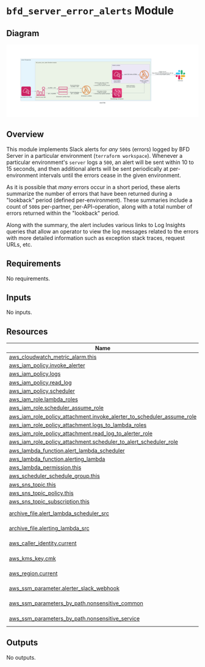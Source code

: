 # `bfd_server_error_alerts` Module

## Diagram

![`bfd_server_error_alerts` Diagram](docs/resources/bfd_server_error_alerts_diagram.png)

## Overview

This module implements Slack alerts for _any_ `500`s (errors) logged by BFD Server in a particular environment (`terraform workspace`). Whenever a particular environment's `server` logs a `500`, an alert will be sent within 10 to 15 seconds, and then additional alerts will be sent periodically at per-environment intervals until the errors cease in the given environment.

As it is possible that _many_ errors occur in a short period, these alerts summarize the number of errors that have been returned during a "lookback" period (defined per-environment). These summaries include a count of `500`s per-partner, per-API-operation, along with a total number of errors returned within the "lookback" period.

Along with the summary, the alert includes various links to Log Insights queries that allow an operator to view the log messages related to the errors with more detailed information such as exception stack traces, request URLs, etc.

<!-- BEGIN_TF_DOCS -->
<!-- GENERATED WITH `terraform-docs .`
     Manually updating the README.md will be overwritten.
     For more details, see the file '.terraform-docs.yml' or
     https://terraform-docs.io/user-guide/configuration/
-->
## Requirements

No requirements.

<!-- GENERATED WITH `terraform-docs .`
Manually updating the README.md will be overwritten.
For more details, see the file '.terraform-docs.yml' or
https://terraform-docs.io/user-guide/configuration/
-->

## Inputs

No inputs.

<!-- GENERATED WITH `terraform-docs .`
Manually updating the README.md will be overwritten.
For more details, see the file '.terraform-docs.yml' or
https://terraform-docs.io/user-guide/configuration/
-->

## Resources

| Name | Type |
|------|------|
| [aws_cloudwatch_metric_alarm.this](https://registry.terraform.io/providers/hashicorp/aws/latest/docs/resources/cloudwatch_metric_alarm) | resource |
| [aws_iam_policy.invoke_alerter](https://registry.terraform.io/providers/hashicorp/aws/latest/docs/resources/iam_policy) | resource |
| [aws_iam_policy.logs](https://registry.terraform.io/providers/hashicorp/aws/latest/docs/resources/iam_policy) | resource |
| [aws_iam_policy.read_log](https://registry.terraform.io/providers/hashicorp/aws/latest/docs/resources/iam_policy) | resource |
| [aws_iam_policy.scheduler](https://registry.terraform.io/providers/hashicorp/aws/latest/docs/resources/iam_policy) | resource |
| [aws_iam_role.lambda_roles](https://registry.terraform.io/providers/hashicorp/aws/latest/docs/resources/iam_role) | resource |
| [aws_iam_role.scheduler_assume_role](https://registry.terraform.io/providers/hashicorp/aws/latest/docs/resources/iam_role) | resource |
| [aws_iam_role_policy_attachment.invoke_alerter_to_scheduler_assume_role](https://registry.terraform.io/providers/hashicorp/aws/latest/docs/resources/iam_role_policy_attachment) | resource |
| [aws_iam_role_policy_attachment.logs_to_lambda_roles](https://registry.terraform.io/providers/hashicorp/aws/latest/docs/resources/iam_role_policy_attachment) | resource |
| [aws_iam_role_policy_attachment.read_log_to_alerter_role](https://registry.terraform.io/providers/hashicorp/aws/latest/docs/resources/iam_role_policy_attachment) | resource |
| [aws_iam_role_policy_attachment.scheduler_to_alert_scheduler_role](https://registry.terraform.io/providers/hashicorp/aws/latest/docs/resources/iam_role_policy_attachment) | resource |
| [aws_lambda_function.alert_lambda_scheduler](https://registry.terraform.io/providers/hashicorp/aws/latest/docs/resources/lambda_function) | resource |
| [aws_lambda_function.alerting_lambda](https://registry.terraform.io/providers/hashicorp/aws/latest/docs/resources/lambda_function) | resource |
| [aws_lambda_permission.this](https://registry.terraform.io/providers/hashicorp/aws/latest/docs/resources/lambda_permission) | resource |
| [aws_scheduler_schedule_group.this](https://registry.terraform.io/providers/hashicorp/aws/latest/docs/resources/scheduler_schedule_group) | resource |
| [aws_sns_topic.this](https://registry.terraform.io/providers/hashicorp/aws/latest/docs/resources/sns_topic) | resource |
| [aws_sns_topic_policy.this](https://registry.terraform.io/providers/hashicorp/aws/latest/docs/resources/sns_topic_policy) | resource |
| [aws_sns_topic_subscription.this](https://registry.terraform.io/providers/hashicorp/aws/latest/docs/resources/sns_topic_subscription) | resource |
| [archive_file.alert_lambda_scheduler_src](https://registry.terraform.io/providers/hashicorp/archive/latest/docs/data-sources/file) | data source |
| [archive_file.alerting_lambda_src](https://registry.terraform.io/providers/hashicorp/archive/latest/docs/data-sources/file) | data source |
| [aws_caller_identity.current](https://registry.terraform.io/providers/hashicorp/aws/latest/docs/data-sources/caller_identity) | data source |
| [aws_kms_key.cmk](https://registry.terraform.io/providers/hashicorp/aws/latest/docs/data-sources/kms_key) | data source |
| [aws_region.current](https://registry.terraform.io/providers/hashicorp/aws/latest/docs/data-sources/region) | data source |
| [aws_ssm_parameter.alerter_slack_webhook](https://registry.terraform.io/providers/hashicorp/aws/latest/docs/data-sources/ssm_parameter) | data source |
| [aws_ssm_parameters_by_path.nonsensitive_common](https://registry.terraform.io/providers/hashicorp/aws/latest/docs/data-sources/ssm_parameters_by_path) | data source |
| [aws_ssm_parameters_by_path.nonsensitive_service](https://registry.terraform.io/providers/hashicorp/aws/latest/docs/data-sources/ssm_parameters_by_path) | data source |

<!-- GENERATED WITH `terraform-docs .`
Manually updating the README.md will be overwritten.
For more details, see the file '.terraform-docs.yml' or
https://terraform-docs.io/user-guide/configuration/
-->

## Outputs

No outputs.
<!-- END_TF_DOCS -->
